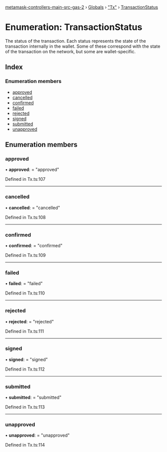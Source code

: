 [metamask-controllers-main-src-gas-2](../README.md) › [Globals](../globals.md) › ["Tx"](../modules/_tx_.md) › [TransactionStatus](_tx_.transactionstatus.md)

# Enumeration: TransactionStatus

The status of the transaction. Each status represents the state of the transaction internally
in the wallet. Some of these correspond with the state of the transaction on the network, but
some are wallet-specific.

## Index

### Enumeration members

* [approved](_tx_.transactionstatus.md#approved)
* [cancelled](_tx_.transactionstatus.md#cancelled)
* [confirmed](_tx_.transactionstatus.md#confirmed)
* [failed](_tx_.transactionstatus.md#failed)
* [rejected](_tx_.transactionstatus.md#rejected)
* [signed](_tx_.transactionstatus.md#signed)
* [submitted](_tx_.transactionstatus.md#submitted)
* [unapproved](_tx_.transactionstatus.md#unapproved)

## Enumeration members

###  approved

• **approved**: = "approved"

Defined in Tx.ts:107

___

###  cancelled

• **cancelled**: = "cancelled"

Defined in Tx.ts:108

___

###  confirmed

• **confirmed**: = "confirmed"

Defined in Tx.ts:109

___

###  failed

• **failed**: = "failed"

Defined in Tx.ts:110

___

###  rejected

• **rejected**: = "rejected"

Defined in Tx.ts:111

___

###  signed

• **signed**: = "signed"

Defined in Tx.ts:112

___

###  submitted

• **submitted**: = "submitted"

Defined in Tx.ts:113

___

###  unapproved

• **unapproved**: = "unapproved"

Defined in Tx.ts:114
